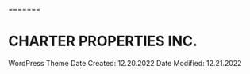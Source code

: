 =======
# CHARTER PROPERTIES INC.
WordPress Theme
Date Created: 12.20.2022
Date Modified: 12.21.2022